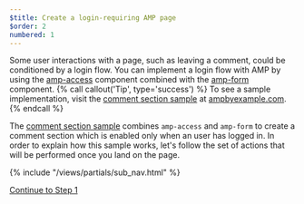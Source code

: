 ```yaml
---
$title: Create a login-requiring AMP page
$order: 2
numbered: 1
---
```

Some user interactions with a page, such as leaving a comment, could be conditioned by a login flow. You can implement a login flow with AMP by using the [amp-access](https://www.ampproject.org/docs/reference/components/amp-access) component combined with the [amp-form](https://www.ampproject.org/docs/reference/components/amp-form) component.
{% call callout('Tip', type='success') %}
To see a sample implementation, visit the [comment section sample](https://ampbyexample.com/samples_templates/comment_section/) at [ampbyexample.com](https://ampbyexample.com).
{% endcall %}

The [comment section sample](https://ampbyexample.com/samples_templates/comment_section/) combines `amp-access` and `amp-form` to create a comment section which is enabled only when an user has logged in. In order to explain how this sample works, let's follow the set of actions that will be performed once you land on the page.

{% include "/views/partials/sub_nav.html" %}

<a class="button go-button" href="/docs/get_started/login_requiring/login.html">Continue to Step 1</a>
